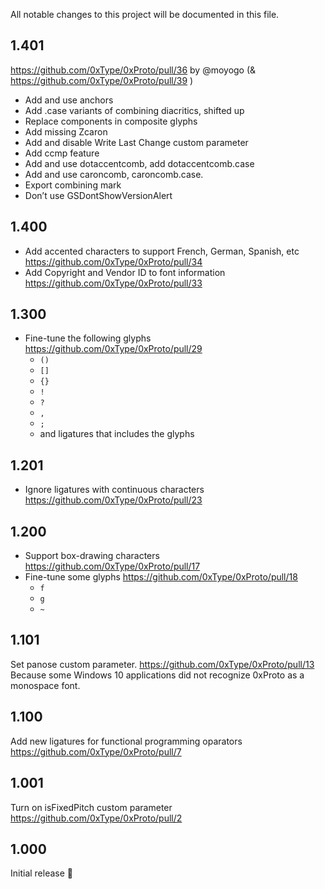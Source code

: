 All notable changes to this project will be documented in this file.

## 1.401

https://github.com/0xType/0xProto/pull/36 by @moyogo (& https://github.com/0xType/0xProto/pull/39 )

- Add and use anchors
- Add .case variants of combining diacritics, shifted up
- Replace components in composite glyphs
- Add missing Zcaron
- Add and disable Write Last Change custom parameter
- Add ccmp feature
- Add and use dotaccentcomb, add dotaccentcomb.case
- Add and use caroncomb, caroncomb.case.
- Export combining mark
- Don’t use GSDontShowVersionAlert

## 1.400

- Add accented characters to support French, German, Spanish, etc https://github.com/0xType/0xProto/pull/34
- Add Copyright and Vendor ID to font information https://github.com/0xType/0xProto/pull/33

## 1.300

- Fine-tune the following glyphs https://github.com/0xType/0xProto/pull/29
  - `()`
  - `[]`
  - `{}`
  - `!`
  - `?`
  - `,`
  - `;`
  - and ligatures that includes the glyphs

## 1.201

- Ignore ligatures with continuous characters https://github.com/0xType/0xProto/pull/23

## 1.200

- Support box-drawing characters https://github.com/0xType/0xProto/pull/17
- Fine-tune some glyphs https://github.com/0xType/0xProto/pull/18
  - `f`
  - `g`
  - `~`

## 1.101

Set panose custom parameter. https://github.com/0xType/0xProto/pull/13
Because some Windows 10 applications did not recognize 0xProto as a monospace font.

## 1.100

Add new ligatures for functional programming oparators https://github.com/0xType/0xProto/pull/7

## 1.001

Turn on isFixedPitch custom parameter https://github.com/0xType/0xProto/pull/2

## 1.000

Initial release :tada: